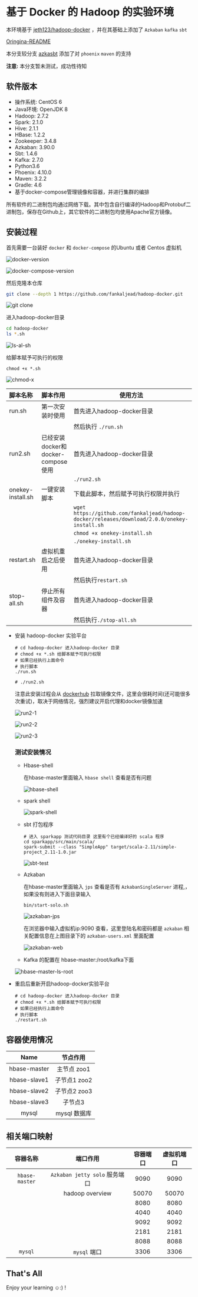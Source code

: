 # 基于 Docker 的 Hadoop 的实验环境

本环境基于 [jeth123/hadoop-docker](https://github.com/jeth123/hadoop-docker) ，并在其基础上添加了 `Azkaban` `kafka` `sbt` 

[Oringina-README](./README-oringinal.md)

本分支较分支 [azkasbt](https://github.com/fankaljead/hadoop-docker/tree/azkasbt) 添加了对 `phoenix` `maven` 的支持



**注意:** 本分支暂未测试，成功性待知

## 软件版本

-  操作系统: CentOS 6
-  Java环境: OpenJDK 8
-  Hadoop: 2.7.2
-  Spark: 2.1.0
-  Hive: 2.1.1
-  HBase: 1.2.2
-  Zookeeper: 3.4.8
- Azkaban: 3.90.0
- Sbt: 1.4.6
- Kafka: 2.7.0
- Python3.6
- Phoenix: 4.10.0
- Maven: 3.2.2
-  Gradle: 4.6
- 基于docker-compose管理镜像和容器，并进行集群的编排

 所有软件的二进制包均通过网络下载。其中包含自行编译的Hadoop和Protobuf二进制包，保存在Github上，其它软件的二进制包均使用Apache官方镜像。

## 安装过程

首先需要一台装好 `docker` 和 `docker-compose` 的Ubuntu 或者 Centos 虚拟机

![docker-version](./images/docker-version.png)

![docker-compose-version](./images/docker-compose-version.png)

然后克隆本仓库

```bash
git clone --depth 1 https://github.com/fankaljead/hadoop-docker.git
```

![git clone](./images/git-clone.png)

进入hadoop-docker目录

```bash
cd hadoop-docker
ls *.sh
```

![ls-al-sh](./images/ls-al-sh.png)

给脚本赋予可执行的权限

```shell
chmod +x *.sh
```

![chmod-x](./images/chmod-x.png)

| 脚本名称          | 脚本作用                           | 使用方法                                                     |
| :---------------- | :--------------------------------- | ------------------------------------------------------------ |
| run.sh            | 第一次安装时使用                   | 首先进入hadoop-docker目录                                    |
|                   |                                    | 然后执行 `./run.sh`                                          |
| run2.sh           | 已经安装docker和docker-compose使用 | 首先进入hadoop-docker目录                                    |
|                   |                                    | `./run2.sh`                                                  |
| onekey-install.sh | 一键安装脚本                       | 下载此脚本，然后赋予可执行权限并执行                         |
|                   |                                    | `wget https://github.com/fankaljead/hadoop-docker/releases/download/2.0.0/onekey-install.sh` |
|                   |                                    | `chmod +x onekey-install.sh`                                 |
|                   |                                    | `./onekey-install.sh`                                        |
| restart.sh        | 虚拟机重启之后使用                 | 首先进入hadoop-docker目录                                    |
|                   |                                    | 然后执行`restart.sh`                                         |
| stop-all.sh       | 停止所有组件及容器                 | 首先进入hadoop-docker目录                                    |
|                   |                                    | 然后执行`./stop-all.sh`                                      |

- 安装 hadoop-docker 实验平台

  ```shell
  # cd hadoop-docker 进入hadoop-docker 目录
  # chmod +x *.sh 给脚本赋予可执行权限
  # 如果已经执行上面命令
  # 执行脚本
  ./run.sh
  
  # ./run2.sh
  ```

  注意此安装过程会从 [dockerhub](https://hub.docker.com/) 拉取镜像文件，这里会很耗时间(还可能很多次重试)，取决于网络情况，强烈建议开启代理和docker镜像加速

  ![run2-1](./images/run2-1.png)

  ![run2-2](./images/run2-2.png)

  ![run2-3](./images/run2-3.png)

  ### 测试安装情况

  - Hbase-shell

    在hbase-master里面输入 `hbase shell` 查看是否有问题

    ![hbase-shell](./images/hbase-shell.png)

  - spark shell

    ![spark-shell](./images/spark-shell.png)

  - sbt 打包程序

    ```shell
    # 进入 sparkapp 测试代码目录 这里有个已经编译好的 scala 程序
    cd sparkapp/src/main/scala/
    spark-submit --class "SimpleApp" target/scala-2.11/simple-project_2.11-1.0.jar
    ```

    ![sbt-test](./images/sbt-test.png)

  - Azkaban

    在hbase-master里面输入 `jps` 查看是否有 `AzkabanSingleServer` 进程,，如果没有则进入下面目录输入

    ```shell
    bin/start-solo.sh
    ```

    

    ![azkaban-jps](./images/azkaban-jps.png)

    在浏览器中输入虚拟机ip:9090 查看，这里登陆名和密码都是 `azkaban` 相关配置信息在上图目录下的 `azkaban-users.xml` 里面配置

    ![azkaban-web](./images/azkaban-web.png)

  - Kafka 的配置在 hbase-master:/root/kafka下面

  ![hbase-master-ls-root](./images/hbase-master-ls-root.png)

- 重启后重新开启hadoop-docker实验平台

  ```shell
  # cd hadoop-docker 进入hadoop-docker 目录
  # chmod +x *.sh 给脚本赋予可执行权限
  # 如果已经执行上面命令
  # 执行脚本
  ./restart.sh
  ```

## 容器使用情况

|     Name     |   节点作用   |
| :----------: | :----------: |
| hbase-master | 主节点 zoo1  |
| hbase-slave1 | 子节点1 zoo2 |
| hbase-slave2 | 子节点2 zoo3 |
| hbase-slave3 |   子节点3    |
|    mysql     | mysql 数据库 |

## 相关端口映射

|    容器名称    |           端口作用            | 容器端口 | 虚拟机端口 |
| :------------: | :---------------------------: | :------: | :--------: |
| `hbase-master` | `Azkaban jetty solo` 服务端口 |   9090   |    9090    |
|                |        hadoop overview        |  50070   |   50070    |
|                |                               |   8080   |    8080    |
|                |                               |   4040   |    4040    |
|                |                               |   9092   |    9092    |
|                |                               |   2181   |    2181    |
|                |                               |   8088   |    8088    |
|    `mysql`     |         `mysql` 端口          |   3306   |    3306    |

## That's All

Enjoy your learning ☺:) !
